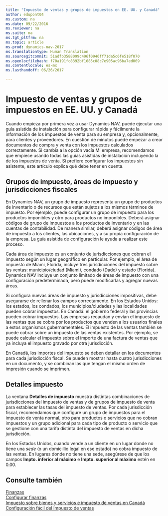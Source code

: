 ```yaml
---
title: "Impuesto de ventas y grupos de impuestos en EE. UU. y Canadá"
author: edupont04
ms.custom: na
ms.date: 09/22/2016
ms.reviewer: na
ms.suite: na
ms.tgt_pltfrm: na
ms.topic: article
ms-prod: dynamics-nav-2017
ms.translationtype: Human Translation
ms.sourcegitcommit: 51adfb3588099c496f0946ff71da5c6fe518f070
ms.openlocfilehash: f70a191fc8392bf1685c08c7e905ac96ba7ed069
ms.contentlocale: es-mx
ms.lasthandoff: 06/26/2017

---
```


# <a name="sales-tax-and-tax-groups-in-the-us-and-canada"></a>Impuesto de ventas y grupos de impuestos en EE. UU. y Canadá
Cuando empieza por primera vez a usar Dynamics NAV, puede ejecutar una guía asistida de instalación para configurar rápida y fácilmente la información de los impuestos de venta para su empresa y, opcionalmente, para clientes y proveedores. En cuestión de minutos puede empezar a crear documentos de compra y venta con los impuestos calculados correctamente.
Si cambia a la opción vacía Mi empresa, recomendamos que empiece usando todas las guías asistidas de instalación incluyendo la de los impuestos de venta. Si prefiere configurar los impuestos sin asistente, este artículo explica qué debe tener en cuenta.  

## <a name="tax-groups-tax-areas-and-tax-jurisdictions"></a>Grupos de impuesto, áreas de impuesto y jurisdicciones fiscales
En Dynamics NAV, un grupo de impuesto representa un grupo de productos de inventario o de recursos que están sujetos a los mismos términos de impuesto. Por ejemplo, puede configurar un grupo de impuesto para los productos imponibles y otro para productos no imponibles. Deberá asignar códigos de grupo de impuestos a los productos de inventario y en las cuentas de contabilidad. De manera similar, deberá asignar códigos de área de impuesto a los clientes, las ubicaciones, y a su propia configuración de la empresa. La guía asistida de configuración le ayuda a realizar este proceso.  

Cada área de impuesto es un conjunto de jurisdicciones que cobran el impuesto según un lugar geográfico en particular. Por ejemplo, el área de impuesto de Miami, Florida, incluye tres jurisdicciones del impuesto sobre las ventas: municipio/ciudad (Miami), condado (Dade) y estado (Florida). Dynamics NAV incluye un conjunto limitado de áreas de impuesto con una configuración predeterminada, pero puede modificarlas y agregar nuevas áreas.  

Si configura nuevas áreas de impuesto y jurisdicciones impositivas, debe asegurarse de rellenar los campos correctamente. En los Estados Unidos: los estados, los condados, los municipios/ciudades y las localidades pueden cobrar impuestos. En Canadá: el gobierno federal y las provincias pueden cobrar impuestos. Las empresas recaudan y envían el impuesto de las ventas que se cobra por los productos que venden a los usuarios finales a estos organismos gubernamentales. El impuesto de las ventas también se puede cobrar sobre un impuesto de las ventas existentes. Por ejemplo, se puede calcular el impuesto sobre el importe de una factura de ventas que ya incluya el impuesto gravado por otra jurisdicción.  

En Canadá, los importes del impuesto se deben detallar en los documentos para cada jurisdicción fiscal. Se pueden mostrar hasta cuatro jurisdicciones en un documento, y se combinan las que tengan el mismo orden de impresión cuando se imprimen.

## <a name="tax-details"></a>Detalles impuesto
La ventana **Detalles de impuesto** muestra distintas combinaciones de jurisdicciones del impuesto de ventas y de grupos de impuesto de venta para establecer las tasas del impuesto de ventas. Por cada jurisdicción fiscal, recomendamos que configure un grupo de impuestos para el impuesto de venta normal, otro para productos o servicios que no cobran impuestos y un grupo adicional para cada tipo de producto o servicio que se gestione con una tarifa distinta del impuesto de ventas en dicha jurisdicción.  

En los Estados Unidos, cuando vende a un cliente en un lugar donde no tiene una *sede* (o un domicillio legal en ese estado) no cobra impuesto de las ventas. En lugares donde no tiene una sede, asegúrese de que los campos **Impto. inferior al máximo** e **Impto. superior al máximo** estén en 0.00.  

## <a name="see-also"></a>Consulte también
[Finanzas](finance-setup.md)  
[Configurar finanzas](finance-setup-setup-finance-setup.md)  
[Impuesto sobre bienes y servicios e impuesto de ventas en Canadá](ca-finance-setup-tax.md)  
[Configuración fácil del Impuesto de ventas](https://madeira.microsoft.com/en-us/blog/sales-tax-setup-made-easy)  

